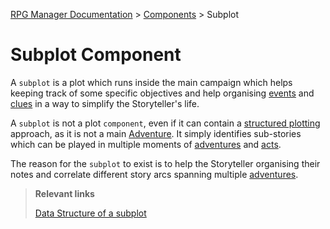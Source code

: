 [RPG Manager Documentation](../../index.md) >
[Components](0-index.md) >
Subplot

# Subplot Component

A `subplot` is a plot which runs inside the main campaign which helps keeping track of some specific objectives and
help organising [events](Event.md) and [clues](Clue.md) in a way to simplify the Storyteller's life.

A `subplot` is not a plot `component`, even if it can contain a [structured plotting](../plots/index.md) approach, as it
is not a main [Adventure](Adventure.md). It simply identifies sub-stories which can be played in multiple moments 
of [adventures](Adventure.md) and [acts](Act.md).

The reason for the `subplot` to exist is to help the Storyteller organising their notes and correlate different story
arcs spanning multiple [adventures](Adventure.md).

> **Relevant links**
>
> [Data Structure of a subplot](../data/subplot/index.md)
